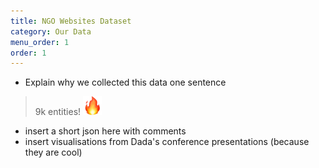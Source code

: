 ```yaml
---
title: NGO Websites Dataset
category: Our Data
menu_order: 1
order: 1
---
```


* Explain why we collected this data one sentence

> 9k entities! <img src ="https://raw.githubusercontent.com/Teplitsa/CSRLab/main/docs/images/fire.png" width="30" height="30" alt="fire">

* insert a short json here with comments
* insert visualisations from Dada's conference presentations (because they are cool)
